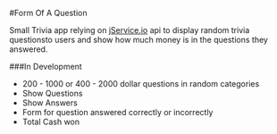 #Form Of A Question

Small Trivia app relying on [jService.io](http://jservice.io/) api to display random trivia questionsto users and show how much money is in the questions they answered.

###In Development
* 200 - 1000 or 400 - 2000 dollar questions in random categories
* Show Questions
* Show Answers
* Form for question answered correctly or incorrectly
* Total Cash won
